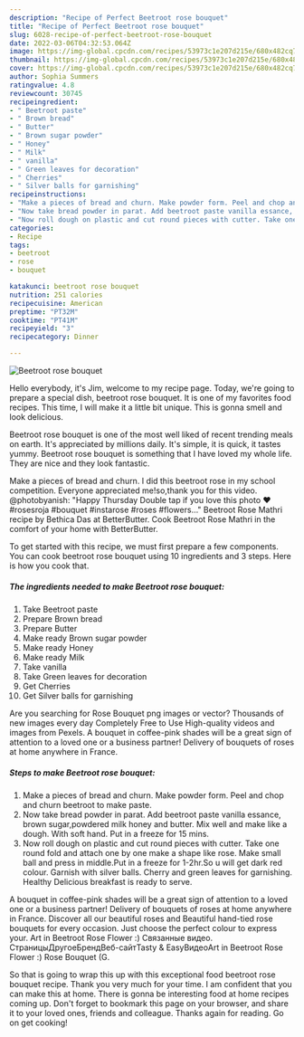 ```yaml
---
description: "Recipe of Perfect Beetroot rose bouquet"
title: "Recipe of Perfect Beetroot rose bouquet"
slug: 6028-recipe-of-perfect-beetroot-rose-bouquet
date: 2022-03-06T04:32:53.064Z
image: https://img-global.cpcdn.com/recipes/53973c1e207d215e/680x482cq70/beetroot-rose-bouquet-recipe-main-photo.jpg
thumbnail: https://img-global.cpcdn.com/recipes/53973c1e207d215e/680x482cq70/beetroot-rose-bouquet-recipe-main-photo.jpg
cover: https://img-global.cpcdn.com/recipes/53973c1e207d215e/680x482cq70/beetroot-rose-bouquet-recipe-main-photo.jpg
author: Sophia Summers
ratingvalue: 4.8
reviewcount: 30745
recipeingredient:
- " Beetroot paste"
- " Brown bread"
- " Butter"
- " Brown sugar powder"
- " Honey"
- " Milk"
- " vanilla"
- " Green leaves for decoration"
- " Cherries"
- " Silver balls for garnishing"
recipeinstructions:
- "Make a pieces of bread and churn. Make powder form. Peel and chop and churn beetroot to make paste."
- "Now take bread powder in parat. Add beetroot paste vanilla essance, brown sugar,powdered milk honey and butter. Mix well and make like a dough. With soft hand. Put in a freeze for 15 mins."
- "Now roll dough on plastic and cut round pieces with cutter. Take one round fold and attach one by one make a shape like rose. Make small ball and press in middle.Put in a freeze for 1-2hr.So u will get dark red colour. Garnish with silver balls. Cherry and green leaves for garnishing. Healthy Delicious breakfast is ready to serve."
categories:
- Recipe
tags:
- beetroot
- rose
- bouquet

katakunci: beetroot rose bouquet 
nutrition: 251 calories
recipecuisine: American
preptime: "PT32M"
cooktime: "PT41M"
recipeyield: "3"
recipecategory: Dinner

---
```



![Beetroot rose bouquet](https://img-global.cpcdn.com/recipes/53973c1e207d215e/680x482cq70/beetroot-rose-bouquet-recipe-main-photo.jpg)

Hello everybody, it's Jim, welcome to my recipe page. Today, we're going to prepare a special dish, beetroot rose bouquet. It is one of my favorites food recipes. This time, I will make it a little bit unique. This is gonna smell and look delicious.

Beetroot rose bouquet is one of the most well liked of recent trending meals on earth. It's appreciated by millions daily. It's simple, it is quick, it tastes yummy. Beetroot rose bouquet is something that I have loved my whole life. They are nice and they look fantastic.

Make a pieces of bread and churn. I did this beetroot rose in my school competition. Everyone appreciated me!so,thank you for this video. @photobyanish: &#34;Happy Thursday Double tap if you love this photo ❤️ #rosesroja #bouquet #instarose #roses #flowers…&#34; Beetroot Rose Mathri recipe by Bethica Das at BetterButter. Cook Beetroot Rose Mathri in the comfort of your home with BetterButter.


To get started with this recipe, we must first prepare a few components. You can cook beetroot rose bouquet using 10 ingredients and 3 steps. Here is how you cook that.

<!--inarticleads1-->

##### The ingredients needed to make Beetroot rose bouquet:

1. Take  Beetroot paste
1. Prepare  Brown bread
1. Prepare  Butter
1. Make ready  Brown sugar powder
1. Make ready  Honey
1. Make ready  Milk
1. Take  vanilla
1. Take  Green leaves for decoration
1. Get  Cherries
1. Get  Silver balls for garnishing


Are you searching for Rose Bouquet png images or vector? Thousands of new images every day Completely Free to Use High-quality videos and images from Pexels. A bouquet in coffee-pink shades will be a great sign of attention to a loved one or a business partner! Delivery of bouquets of roses at home anywhere in France. 

<!--inarticleads2-->

##### Steps to make Beetroot rose bouquet:

1. Make a pieces of bread and churn. Make powder form. Peel and chop and churn beetroot to make paste.
1. Now take bread powder in parat. Add beetroot paste vanilla essance, brown sugar,powdered milk honey and butter. Mix well and make like a dough. With soft hand. Put in a freeze for 15 mins.
1. Now roll dough on plastic and cut round pieces with cutter. Take one round fold and attach one by one make a shape like rose. Make small ball and press in middle.Put in a freeze for 1-2hr.So u will get dark red colour. Garnish with silver balls. Cherry and green leaves for garnishing. Healthy Delicious breakfast is ready to serve.


A bouquet in coffee-pink shades will be a great sign of attention to a loved one or a business partner! Delivery of bouquets of roses at home anywhere in France. Discover all our beautiful roses and Beautiful hand-tied rose bouquets for every occasion. Just choose the perfect colour to express your. Art in Beetroot Rose Flower :) Связанные видео. СтраницыДругоеБрендВеб-сайтTasty &amp; EasyВидеоArt in Beetroot Rose Flower :) Rose Bouquet (G. 

So that is going to wrap this up with this exceptional food beetroot rose bouquet recipe. Thank you very much for your time. I am confident that you can make this at home. There is gonna be interesting food at home recipes coming up. Don't forget to bookmark this page on your browser, and share it to your loved ones, friends and colleague. Thanks again for reading. Go on get cooking!
